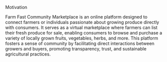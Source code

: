 Motivation 

Farm Fast Community Marketplace is an online platform designed to connect farmers or individuals passionate about growing produce directly with consumers. It serves as a virtual marketplace where farmers can list their fresh produce for sale, enabling consumers to browse and purchase a variety of locally grown fruits, vegetables, herbs, and more. This platform fosters a sense of community by facilitating direct interactions between growers and buyers, promoting transparency, trust, and sustainable agricultural practices.
